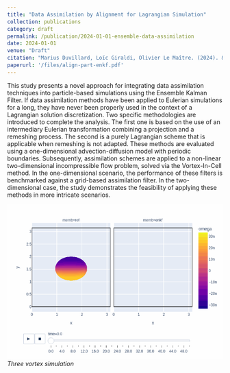```yaml
---
title: "Data Assimilation by Alignment for Lagrangian Simulation"
collection: publications
category: draft
permalink: /publication/2024-01-01-ensemble-data-assimilation
date: 2024-01-01
venue: "Draft"
citation: "Marius Duvillard, Loïc Giraldi, Olivier Le Maître. (2024). &quot;Data Assimilation by Alignment for Lagrangian Simulation.&quot; Draft."
paperurl: '/files/align-part-enkf.pdf'
---
```


This study presents a novel approach for integrating data assimilation techniques into particle-based simulations using the Ensemble Kalman Filter. If data assimilation methods have been applied to Eulerian simulations for a long, they have never been properly used in the context of a Lagrangian solution discretization. Two specific methodologies are introduced to complete the analysis. The first one is based on the use of an intermediary Eulerian transformation combining a projection and a remeshing process. The second is a purely Lagrangian scheme that is applicable when remeshing is not adapted. These methods are evaluated using a one-dimensional advection-diffusion model with periodic boundaries. Subsequently, assimilation schemes are applied to a non-linear two-dimensional incompressible flow problem, solved via the Vortex-In-Cell method. In the one-dimensional scenario, the performance of these filters is benchmarked against a grid-based assimilation filter. In the two-dimensional case, the study demonstrates the feasibility of applying these methods in more intricate scenarios.

![](/images/vortex.gif)
*Three vortex simulation*
